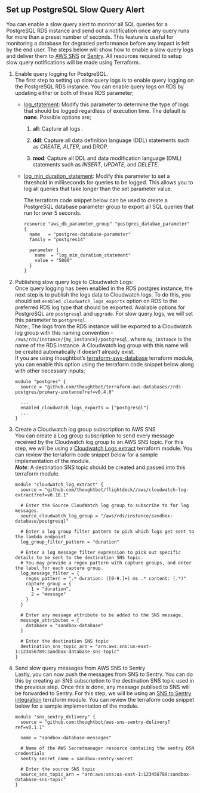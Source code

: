 
## Set up PostgreSQL Slow Query Alert

You can enable a slow query alert to monitor all SQL queries for a
PostgreSQL RDS instance and send out a notification once any query runs
for more than a preset number of seconds. This feature is useful for
monitoring a database for degraded performance before any impact is felt
by the end user. The steps below will show how to enable a slow query
logs and deliver them to [AWS SNS](https://aws.amazon.com/sns/) or
[Sentry](https://sentry.io/welcome/). All resources required to setup
slow query notifications will be made using Terraform.

1.  Enable query logging for PostgreSQL.  
    The first step to setting up slow query logs is to enable query
    logging on the PostgreSQL RDS instance. You can enable query logs on
    RDS by updating either or both of these RDS parameter;  
    
      - [log\_statement](https://www.postgresql.org/docs/current/runtime-config-logging.html#GUC-LOG-STATEMENT):
        Modify this parameter to determine the type of logs that should
        be logged regardless of execution time. The default is **none**.
        Possible options are;
        
        1.  **all**: Capture all logs .
        
        2.  **ddl**: Capture all data definition language (DDL)
            statements such as *CREATE*, *ALTER*, and DROP.
        
        3.  **mod**: Capture all DDL and data modification language
            (DML) statements such as *INSERT*, *UPDATE*, and *DELETE*.  
    
      - [log\_min\_duration\_statement](https://www.postgresql.org/docs/current/runtime-config-logging.html#GUC-LOG-MIN-DURATION-STATEMENT):
        Modify this parameter to set a threshold in milliseconds for
        queries to be logged. This allows you to log all queries that
        take longer than the set parameter value.  
          
        The terraform code snippet below can be used to create a
        PostgreSQL database parameter group to export all SQL queries
        that run for over 5 seconds.
        
        <div class="code panel pdl" style="border-width: 1px;">
        
        <div class="codeContent panelContent pdl">
        
        ``` syntaxhighlighter-pre
        resource "aws_db_parameter_group" "postgres_databae_parameter" {
          name   = "postgres-database-parameter"
          family = "postgres14"
        
          parameter {
            name  = "log_min_duration_statement"
            value = "5000"
          }
        }
        ```
        
        </div>
        
        </div>

2.  Publishing slow query logs to Cloudwatch Logs:  
    Once query logging has been enabled in the RDS postgres instance,
    the next step is to publish the logs data to Cloudwatch logs. To do
    this, you should set `enabled_cloudwatch_logs_exports` option on RDS
    to the preferred RDS log type that should be exported. Available
    options for PostgreSQL are `postgresql` and `upgrade`. For slow
    query logs, we will set this parameter to `postgresql`.  
    Note:, The logs from the RDS instance will be exported to a
    Cloudwatch log group with this naming convention -
    `/aws/rds/instance/{my_instance}/postgresql`, where `my_instance` is
    the name of the RDS instance. A Cloudwatch log group with this name
    will be created automatically if doesn’t already exist.  
    If you are using thoughtbot’s
    [terraform-aws-database](https://github.com/thoughtbot/terraform-aws-databases/tree/main/rds-postgres/primary-instance)
    terraform module, you can enable this option using the terraform
    code snippet below along with other necessary inputs;  
    
    <div class="code panel pdl" style="border-width: 1px;">
    
    <div class="codeContent panelContent pdl">
    
    ``` syntaxhighlighter-pre
    module "postgres" {
      source = "github.com/thoughtbot/terraform-aws-databases//rds-postgres/primary-instance?ref=v0.4.0"
    
      ...
      enabled_cloudwatch_logs_exports = ["postgresql"]
      ...
    }   
    ```
    
    </div>
    
    </div>

3.  Create a Cloudwatch log group subscription to AWS SNS  
    You can create a Log group subscription to send every message
    received by the Cloudwatch log group to an AWS SNS topic. For this
    step, we will be using a [Cloudwatch Logs
    extract](https://github.com/thoughtbot/flightdeck/tree/main/aws/cloudwatch-log-extract)
    terraform module. You can review the terraform code snippet below
    for a sample implementation of the module.  
    ***Note***: A destination SNS topic should be created and passed
    into this terraform module.  
    
    <div class="code panel pdl" style="border-width: 1px;">
    
    <div class="codeContent panelContent pdl">
    
    ``` syntaxhighlighter-pre
    module "cloudwatch_log_extract" {
      source = "github.com/thoughtbot/flightdeck//aws/cloudwatch-log-extract?ref=v0.10.1"
      
      # Enter the Source CloudWatch log group to subscribe to for log messages.
      source_cloudwatch_log_group = "/aws/rds/instance/sandbox-database/postgresql"
      
      # Enter a log group filter pattern to pick which logs get sent to the lambda endpoint
      log_group_filter_pattern = "duration"
    
      # Enter a log message filter expression to pick out specific details to be sent to the destination SNS topic. 
      # You may provide a regex pattern with capture groups, and enter the label for each capture group.
      log_message_filter = {
        regex_pattern = ".* duration: ([0-9.]+) ms .* content: (.*)"
        capture_group = {
          1 = "duration",
          2 = "message"
        }
      }
      
      # Enter any message attribute to be added to the SNS message.
      message_attributes = {
        database = "sandbox-database"
      }
    
      # Enter the destination SNS topic
      destination_sns_topic_arn = "arn:aws:sns:us-east-1:123456789:sandbox-database-sns-topic" 
    }
    ```
    
    </div>
    
    </div>

4.  Send slow query messages from AWS SNS to Sentry  
    Lastly, you can now push the messages from SNS to Sentry. You can do
    this by creating an SNS subscription to the destination SNS topic
    used in the previous step. Once this is done, any message publised
    to SNS will be forwarded to Sentry. For this step, we will be using
    an [SNS to Sentry
    integration](https://github.com/thoughtbot/aws-sns-sentry-delivery)
    terraform module. You can review the terraform code snippet below
    for a sample implementation of the module.  
    
    <div class="code panel pdl" style="border-width: 1px;">
    
    <div class="codeContent panelContent pdl">
    
    ``` syntaxhighlighter-pre
    module "sns_sentry_delivery" {
      source = "github.com:thoughtbot/aws-sns-sentry-delivery?ref=v0.1.1"
      
      name = "sandbox-database-messages"
    
      # Name of the AWS Secretmanager resource contaiing the sentry DSN credentials
      sentry_secret_name = sandbox-sentry-secret
    
      # Enter the source SNS topic
      source_sns_topic_arn = "arn:aws:sns:us-east-1:123456789:sandbox-database-sns-topic"
    }
    ```
    
    </div>
    
    </div>
